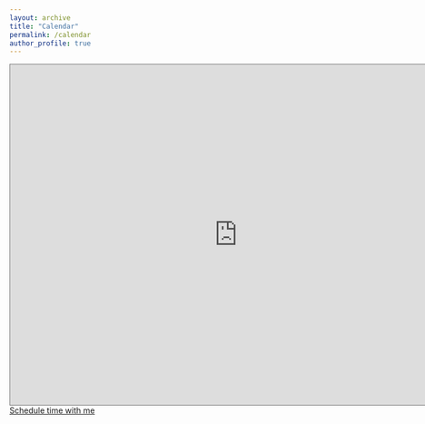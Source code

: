 ```yaml
---
layout: archive
title: "Calendar"
permalink: /calendar
author_profile: true
---
```

<iframe src="https://calendar.google.com/calendar/embed?height=600&amp;wkst=1&amp;bgcolor=%23ffffff&amp;ctz=Asia%2FKolkata&amp;src=dmlzaGFsMjcucnNAZ21haWwuY29t&amp;color=%237986CB&amp;showTitle=0&amp;showPrint=0&amp;showCalendars=0" style="border:solid 1px #777" width="800" height="600" frameborder="0" scrolling="no"></iframe>

<!-- Calendly link widget begin -->
<link href="https://assets.calendly.com/assets/external/widget.css" rel="stylesheet">
<script src="https://assets.calendly.com/assets/external/widget.js" type="text/javascript"></script>
<a href="" onclick="Calendly.initPopupWidget({url: 'https://calendly.com/bbloggsbott'});return false;">Schedule time with me</a>
<!-- Calendly link widget end -->
